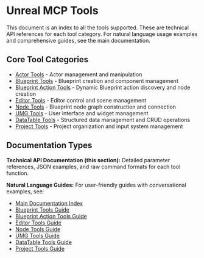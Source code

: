 # Unreal MCP Tools

This document is an index to all the tools supported. These are technical API references for each tool category. For natural language usage examples and comprehensive guides, see the main documentation.

## Core Tool Categories

- [Actor Tools](actor_tools.md) - Actor management and manipulation
- [Blueprint Tools](blueprint_tools.md) - Blueprint creation and component management
- [Blueprint Action Tools](blueprint_action_tools.md) - Dynamic Blueprint action discovery and node creation
- [Editor Tools](editor_tools.md) - Editor control and scene management
- [Node Tools](node_tools.md) - Blueprint node graph construction and connection
- [UMG Tools](umg_tools.md) - User interface and widget management
- [DataTable Tools](datatable_tools.md) - Structured data management and CRUD operations
- [Project Tools](project_tools.md) - Project organization and input system management

## Documentation Types

**Technical API Documentation (this section):** Detailed parameter references, JSON examples, and raw command formats for each tool function.

**Natural Language Guides:** For user-friendly guides with conversational examples, see:
- [Main Documentation Index](../README.md)
- [Blueprint Tools Guide](../Blueprint-Tools.md)
- [Blueprint Action Tools Guide](../Blueprint-Action-Tools.md)
- [Editor Tools Guide](../Editor-Tools.md)
- [Node Tools Guide](../Node-Tools.md)
- [UMG Tools Guide](../UMG-Tools.md)
- [DataTable Tools Guide](../DataTable-Tools.md)
- [Project Tools Guide](../Project-Tools.md)